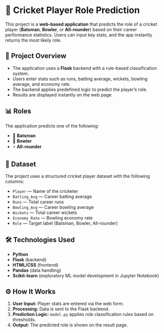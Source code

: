 # 🏏 Cricket Player Role Prediction

This project is a **web-based application** that predicts the role of a cricket player (**Batsman**, **Bowler**, or **All-rounder**) based on their career performance statistics. Users can input key stats, and the app instantly returns the most likely role.

## 📌 Project Overview

* The application uses a **Flask** backend with a rule-based classification system.
* Users enter stats such as runs, batting average, wickets, bowling average, and economy rate.
* The backend applies predefined logic to predict the player’s role.
* Results are displayed instantly on the web page.

## 📊 Roles

The application predicts one of the following:

* 🏏 **Batsman**
* 🎯 **Bowler**
* ⚡ **All-rounder**

## 📂 Dataset

The project uses a structured cricket player dataset with the following columns:

* `Player` — Name of the cricketer
* `Batting_Avg` — Career batting average
* `Runs` — Total career runs
* `Bowling_Avg` — Career bowling average
* `Wickets` — Total career wickets
* `Economy_Rate` — Bowling economy rate
* `Role` — Target label (Batsman, Bowler, All-rounder)

## 🛠️ Technologies Used

* **Python**
* **Flask** (backend)
* **HTML/CSS** (frontend)
* **Pandas** (data handling)
* **Scikit-learn** (exploratory ML model development in Jupyter Notebook)

## ⚙️ How It Works

1. **User Input:** Player stats are entered via the web form.
2. **Processing:** Data is sent to the Flask backend.
3. **Prediction Logic:** `model.py` applies role classification rules based on thresholds.
4. **Output:** The predicted role is shown on the result page.

